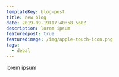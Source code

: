 ```yaml
---
templateKey: blog-post
title: new blog
date: 2019-09-19T17:40:58.560Z
description: lorem ipsum
featuredpost: true
featuredimage: /img/apple-touch-icon.png
tags:
  - debal
---
```

lorem ipsum
